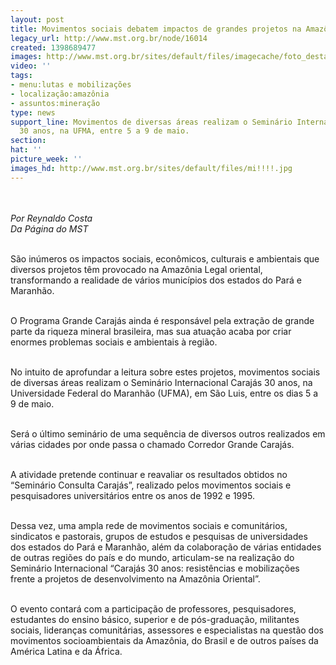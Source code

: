 ```yaml
---
layout: post
title: Movimentos sociais debatem impactos de grandes projetos na Amazônia
legacy_url: http://www.mst.org.br/node/16014
created: 1398689477
images: http://www.mst.org.br/sites/default/files/imagecache/foto_destaque/mi!!!!.jpg
video: ''
tags:
- menu:lutas e mobilizações
- localização:amazônia
- assuntos:mineração
type: news
support_line: Movimentos de diversas áreas realizam o Seminário Internacional Carajás
  30 anos, na UFMA, entre 5 a 9 de maio.
section: 
hat: ''
picture_week: ''
images_hd: http://www.mst.org.br/sites/default/files/mi!!!!.jpg
---
```

<p><br><br><em>Por Reynaldo Costa<br>Da Página do MST<br><br type="_moz"></em></p><p>São inúmeros os impactos sociais, econômicos, culturais e ambientais que diversos projetos têm provocado na Amazônia Legal oriental, transformando a realidade de vários municípios dos estados do Pará e Maranhão.&nbsp;</p><p><br>O Programa Grande Carajás ainda é responsável pela extração de grande parte da riqueza mineral brasileira, mas sua atuação acaba por criar enormes problemas sociais e ambientais à região.</p><p><br>No intuito de aprofundar a leitura sobre estes projetos, movimentos sociais de diversas áreas realizam o Seminário Internacional Carajás 30 anos, na Universidade Federal do Maranhão (UFMA), em São Luis, entre os dias 5 a 9 de maio.&nbsp;</p><p><br>Será o último seminário de uma sequência de diversos outros realizados em várias cidades por onde passa o chamado Corredor Grande Carajás.</p><p><br>A atividade pretende continuar e reavaliar os resultados obtidos no “Seminário Consulta Carajás”, realizado pelos movimentos sociais e pesquisadores universitários entre os anos de 1992 e 1995.</p><p><br>Dessa vez, uma ampla rede de movimentos sociais e comunitários, sindicatos e pastorais, grupos de estudos e pesquisas de universidades dos estados do Pará e Maranhão, além da colaboração de várias entidades de outras regiões do país e do mundo, articulam-se na realização do Seminário Internacional “Carajás 30 anos: resistências e mobilizações frente a projetos de desenvolvimento na Amazônia Oriental”.</p><p><br>O evento contará com a participação de professores, pesquisadores, estudantes do ensino básico, superior e de pós-graduação, militantes sociais, lideranças comunitárias, assessores e especialistas na questão dos movimentos socioambientais da Amazônia, do Brasil e de outros países da América Latina e da África.</p><div>&nbsp;</div>
